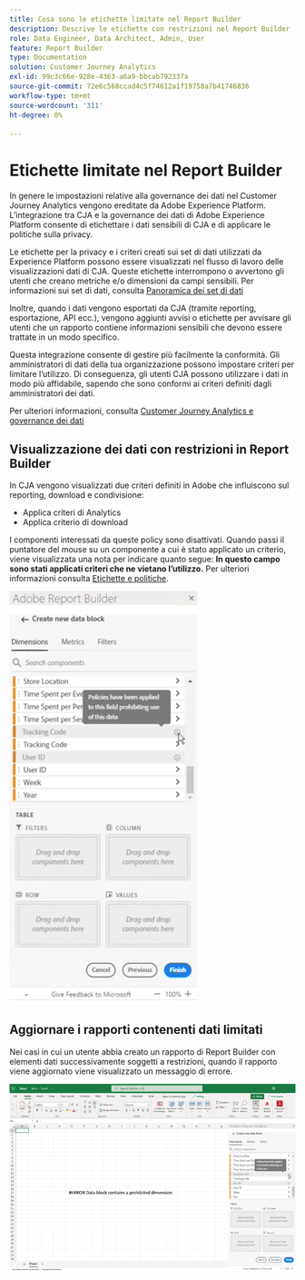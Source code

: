 ```yaml
---
title: Cosa sono le etichette limitate nel Report Builder
description: Descrive le etichette con restrizioni nel Report Builder
role: Data Engineer, Data Architect, Admin, User
feature: Report Builder
type: Documentation
solution: Customer Journey Analytics
exl-id: 99c3c66e-928e-4363-a6a9-bbcab792337a
source-git-commit: 72e6c568ccad4c5f74612a1f19758a7b41746836
workflow-type: tm+mt
source-wordcount: '311'
ht-degree: 0%

---
```


# Etichette limitate nel Report Builder

In genere le impostazioni relative alla governance dei dati nel Customer Journey Analytics vengono ereditate da Adobe Experience Platform. L’integrazione tra CJA e la governance dei dati di Adobe Experience Platform consente di etichettare i dati sensibili di CJA e di applicare le politiche sulla privacy.

Le etichette per la privacy e i criteri creati sui set di dati utilizzati da Experience Platform possono essere visualizzati nel flusso di lavoro delle visualizzazioni dati di CJA. Queste etichette interrompono o avvertono gli utenti che creano metriche e/o dimensioni da campi sensibili. Per informazioni sui set di dati, consulta [Panoramica dei set di dati](https://experienceleague.adobe.com/docs/experience-platform/catalog/datasets/overview.html)

Inoltre, quando i dati vengono esportati da CJA (tramite reporting, esportazione, API ecc.), vengono aggiunti avvisi o etichette per avvisare gli utenti che un rapporto contiene informazioni sensibili che devono essere trattate in un modo specifico.

Questa integrazione consente di gestire più facilmente la conformità. Gli amministratori di dati della tua organizzazione possono impostare criteri per limitare l’utilizzo. Di conseguenza, gli utenti CJA possono utilizzare i dati in modo più affidabile, sapendo che sono conformi ai criteri definiti dagli amministratori dei dati.

Per ulteriori informazioni, consulta [Customer Journey Analytics e governance dei dati](https://experienceleague.adobe.com/docs/analytics-platform/using/cja-privacy/privacy-overview.html)

## Visualizzazione dei dati con restrizioni in Report Builder

In CJA vengono visualizzati due criteri definiti in Adobe che influiscono sul reporting, download e condivisione:

* Applica criteri di Analytics
* Applica criterio di download

I componenti interessati da queste policy sono disattivati. Quando passi il puntatore del mouse su un componente a cui è stato applicato un criterio, viene visualizzata una nota per indicare quanto segue: **In questo campo sono stati applicati criteri che ne vietano l’utilizzo.** Per ulteriori informazioni consulta [Etichette e politiche](https://experienceleague.adobe.com/docs/analytics-platform/using/cja-dataviews/data-governance.html).

![](assets/rb-restricted-label.png)

## Aggiornare i rapporti contenenti dati limitati

Nei casi in cui un utente abbia creato un rapporto di Report Builder con elementi dati successivamente soggetti a restrizioni, quando il rapporto viene aggiornato viene visualizzato un messaggio di errore.

![](assets/error-restricted-data.png)
